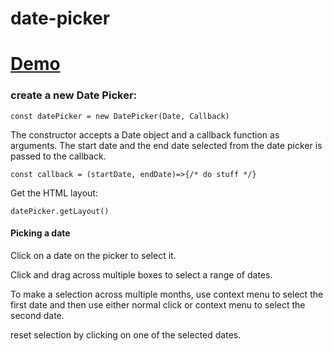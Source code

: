 # date-picker

# [Demo](https://seegg.github.io/date-picker)

### create a new Date Picker:


`const datePicker = new DatePicker(Date, Callback)`


The constructor accepts a Date object and a callback function as arguments. The start date and the end date selected from the date picker is passed to the callback. 

`const callback = (startDate, endDate)=>{/* do stuff */}`

Get the HTML layout:

`datePicker.getLayout()`

#### Picking a date

Click on a date on the picker to select it.

Click and drag across multiple boxes to select a range of dates.

To make a selection across multiple months, use context menu to select the first date and then use either normal click or context menu to select the second date.

reset selection by clicking on one of the selected dates.